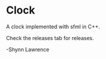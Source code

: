 # Clock
A clock implemented with sfml in C++.

Check the releases tab for releases.

-Shynn Lawrence